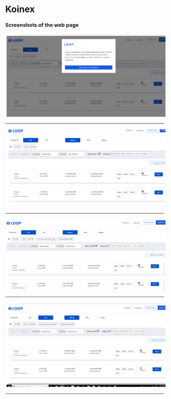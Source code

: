 # Koinex
<h3>Screenshots of the web page</h3>
<img src="sc1.png"  style="padding:4px" >
<hr>
<img src="sc2.png" style="padding:4px"> 
<hr>
<img src="sc3.png" style="padding:4px">
<hr>
<img src="sc4.png" style="padding:4px">
<hr>
